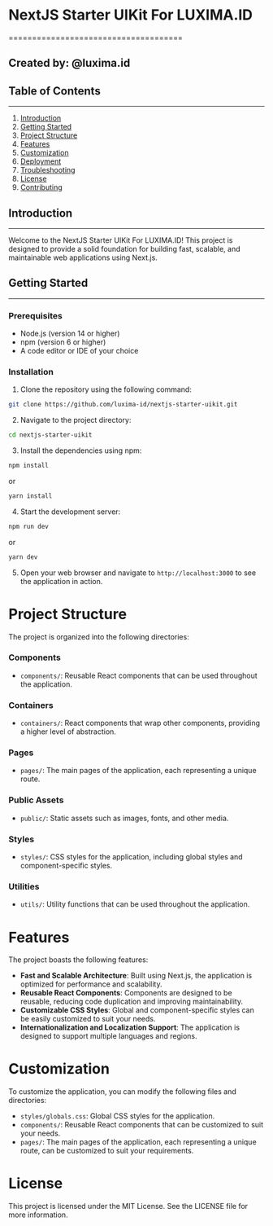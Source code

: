 # NextJS Starter UIKit For LUXIMA.ID

=====================================

## Created by: @luxima.id

## Table of Contents

---

1. [Introduction](#introduction)
2. [Getting Started](#getting-started)
3. [Project Structure](#project-structure)
4. [Features](#features)
5. [Customization](#customization)
6. [Deployment](#deployment)
7. [Troubleshooting](#troubleshooting)
8. [License](#license)
9. [Contributing](#contributing)

## Introduction

---

Welcome to the NextJS Starter UIKit For LUXIMA.ID! This project is designed to provide a solid foundation for building fast, scalable, and maintainable web applications using Next.js.

## Getting Started

---

### Prerequisites

- Node.js (version 14 or higher)
- npm (version 6 or higher)
- A code editor or IDE of your choice

### Installation

1. Clone the repository using the following command:

```bash
git clone https://github.com/luxima-id/nextjs-starter-uikit.git
```

2. Navigate to the project directory:

```bash
cd nextjs-starter-uikit
```

3. Install the dependencies using npm:

```bash
npm install
```

or

```bash
yarn install
```

4. Start the development server:

```bash
npm run dev
```

or

```bash
yarn dev
```

5. Open your web browser and navigate to `http://localhost:3000` to see the application in
   action.

# Project Structure

The project is organized into the following directories:

### Components

- `components/`: Reusable React components that can be used throughout the application.

### Containers

- `containers/`: React components that wrap other components, providing a higher level of abstraction.

### Pages

- `pages/`: The main pages of the application, each representing a unique route.

### Public Assets

- `public/`: Static assets such as images, fonts, and other media.

### Styles

- `styles/`: CSS styles for the application, including global styles and component-specific styles.

### Utilities

- `utils/`: Utility functions that can be used throughout the application.

# Features

The project boasts the following features:

- **Fast and Scalable Architecture**: Built using Next.js, the application is optimized for performance and scalability.
- **Reusable React Components**: Components are designed to be reusable, reducing code duplication and improving maintainability.
- **Customizable CSS Styles**: Global and component-specific styles can be easily customized to suit your needs.
- **Internationalization and Localization Support**: The application is designed to support multiple languages and regions.

# Customization

To customize the application, you can modify the following files and directories:

- `styles/globals.css`: Global CSS styles for the application.
- `components/`: Reusable React components that can be customized to suit your needs.
- `pages/`: The main pages of the application, each representing a unique route, can be customized to suit your requirements.

# License

This project is licensed under the MIT License. See the LICENSE file for more information.
